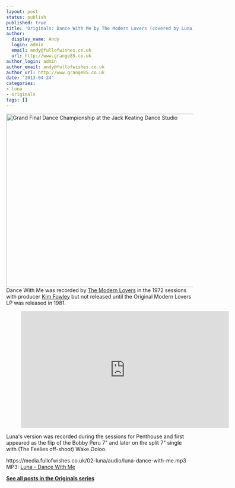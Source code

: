 ```yaml
---
layout: post
status: publish
published: true
title: 'Originals: Dance With Me by The Modern Lovers (covered by Luna)'
author:
  display_name: Andy
  login: admin
  email: andy@fullofwishes.co.uk
  url: http://www.grange85.co.uk
author_login: admin
author_email: andy@fullofwishes.co.uk
author_url: http://www.grange85.co.uk
date: '2013-04-24'
categories:
- luna
- originals
tags: []
---
```

<p><a href="http://www.flickr.com/photos/powerhouse_museum/3655608937/" title="Grand Final Dance Championship at the Jack Keating Dance Studio by Powerhouse Museum Collection, on Flickr"><img class="aligncenter" src="https://farm3.staticflickr.com/2472/3655608937_d1d7cec19d_z.jpg?zz=1" width="640" height="467" alt="Grand Final Dance Championship at the Jack Keating Dance Studio"></a><br />
Dance With Me was recorded by <a href="http://en.wikipedia.org/wiki/The_Modern_Lovers">The Modern Lovers</a> in the 1972 sessions with producer <a href="http://en.wikipedia.org/wiki/Kim_Fowley">Kim Fowley</a> but not released until the Original Modern Lovers LP was released in 1981.</p>
<figure class="caption aligncenter"><iframe width="560" height="315" src="https://www.youtube.com/embed/odzLFt6YIuc" frameborder="0" allowfullscreen></iframe><figcaption class="caption-text"></figcaption></figure>
<p>Luna's version was recorded during the sessions for Penthouse and first appeared as the flip of the Bobby Peru 7" and later on the split 7" single with (The Feelies off-shoot) Wake Ooloo.</p>
<p>https://media.fullofwishes.co.uk/02-luna/audio/luna-dance-with-me.mp3<br />
MP3: <a href="https://media.fullofwishes.co.uk/02-luna/audio/luna-dance-with-me.mp3">Luna - Dance With Me</a></p>
<p><strong><a href="/category/originals/" title="List: Originals">See all posts in the Originals series</a></strong></p>
